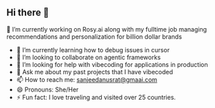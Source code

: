## Hi there 👋
 🔭 I’m currently working on Rosy.ai along with my fulltime job managing recommendations and personalization for billion dollar brands 
- 🌱 I’m currently learning how to debug issues in cursor
- 👯 I’m looking to collaborate on agentic frameworks 
- 🤔 I’m looking for help with vibecoding for applications in production 
- 💬 Ask me about my past projects that I have vibecoded 
- 📫 How to reach me: sanjeedanusrat@gmaai.com
- 😄 Pronouns: She/Her
- ⚡ Fun fact: I love traveling and visited over 25 countries. 


